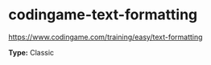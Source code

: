 # codingame-text-formatting

https://www.codingame.com/training/easy/text-formatting

**Type:** Classic
